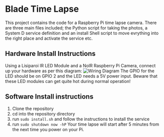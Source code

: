 # Blade Time Lapse
This project contains the code for a Raspberry Pi time lapse camera. There are three main files included; the Python script for taking the photos, a System D service definition and an install Shell script to move evrything into the right place and activate the service etc.

## Hardware Install Instructions
Using a Lisiparoi IR LED Module and a NoIR Raspberry Pi Camera, connect up your hardware as per this diagram:
![Wiring Diagram](/images/wiring.png)
The GPIO for the LED should be on GPIO 2 and the LED needs a 5V power input. Beware that these LED modules can get quite hot during normal operation!
## Software Install instructions
1. Clone the repository
2. cd into the repository directory
3. run ```sudo install.sh``` and follow the instructions to install the service
4. run ```sudo shutdown now -hP```
Your time lapse will start after 5 minutes from the next time you power on your Pi.
